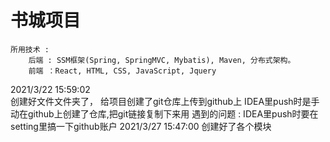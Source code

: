 # 书城项目 #
	所用技术 : 
		后端 : SSM框架(Spring, SpringMVC, Mybatis), Maven, 分布式架构。
		前端 ：React, HTML, CSS, JavaScript, Jquery
2021/3/22 15:59:02  
		创建好文件文件夹了， 给项目创建了git仓库上传到github上
		IDEA里push时是手动在github上创建了仓库,把git链接复制下来用
		遇到的问题 : 
			IDEA里push时要在setting里搞一下github账户
2021/3/27 15:47:00 创建好了各个模块
			